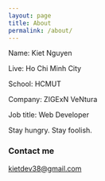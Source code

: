 ```yaml
---
layout: page
title: About
permalink: /about/
---
```


Name: Kiet Nguyen

Live: Ho Chi Minh City

School: HCMUT

Company: ZIGExN VeNtura

Job title: Web Developer

Stay hungry. Stay foolish.

### Contact me

[kietdev38@gmail.com](mailto:kietdev38@gmail.com)